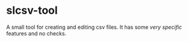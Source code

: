 # slcsv-tool
A small tool for creating and editing csv files. It has some *very specific* features and no checks.